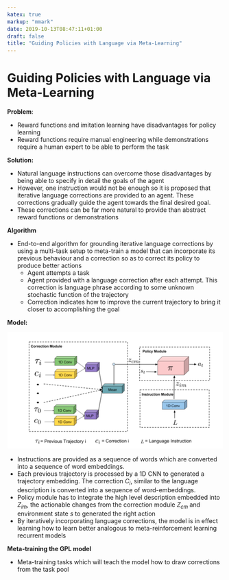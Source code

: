 ```yaml
---
katex: true
markup: "mmark"
date: 2019-10-13T08:47:11+01:00
draft: false
title: "Guiding Policies with Language via Meta-Learning"
---
```


# Guiding Policies with Language via Meta-Learning

**Problem**:

* Reward functions and imitation learning have disadvantages for policy learning
* Reward functions require manual engineering while demonstrations require a human expert to be able to perform the task

**Solution:**

* Natural language instructions can overcome those disadvantages by being able to specify in detail the goals of the agent
* However, one instruction would not be enough so it is proposed that iterative language corrections are provided to an agent. These corrections gradually guide the agent towards the final desired goal.
* These corrections can be far more natural to provide than abstract reward functions or demonstrations

**Algorithm**

* End-to-end algorithm for grounding iterative language corrections by using a multi-task setup to meta-train a model that can incorporate its previous behaviour and a correction so as to correct its policy to produce better actions
	* Agent attempts a task
	* Agent provided with a language correction after each attempt. This correction is language phrase according to some unknown stochastic function of the trajectory
	* Correction indicates how to improve the current trajectory to bring it closer to accomplishing the goal

**Model:**

![Screenshot 2019-02-26 at 23.13.35.png](/attachments/e33ef43b.png)
* Instructions are provided as a sequence of words which are converted into a sequence of word embeddings.
* Each previous trajectory is processed by a 1D CNN to generated a trajectory embedding. The correction $C_i$, similar to the language description is converted into a sequence of word-embeddings.
* Policy module has to integrate the high level description embedded into $Z_{im}$, the actionable changes from the correction module $Z_{cm}$ and environment state _s_ to generated the right action
* By iteratively incorporating language corrections, the model is in effect learning how to learn better analogous to meta-reinforcement learning recurrent models

**Meta-training the GPL model**

* Meta-training tasks which will teach the model how to draw corrections from the task pool